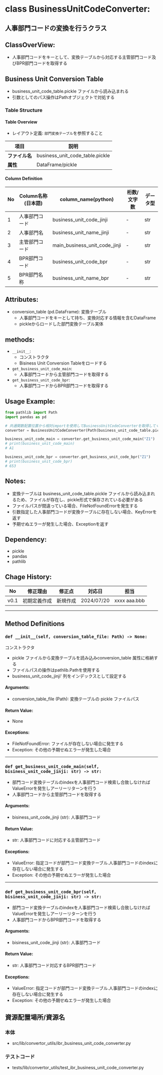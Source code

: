# class BusinessUnitCodeConverter:

## 人事部門コードの変換を行うクラス

## ClassOverView:
- 人事部門コードをキーとして、変換テーブルから対応する主管部門コード及びBPR部門コードを取得する

## Business Unit Conversion Table 
- business_unit_code_table.pickle ファイルから読み込まれる
- 引数としてのパス操作はPathオブジェクトで対処する

### Table Structure

#### Table Overview
- レイアウト定義: `部門変換テーブル`を参照すること

| 項目 | 説明 |
|------|------|
| **ファイル名** | business_unit_code_table.pickle |
| **属性** | DataFrame/pickle |

#### Column Definition 

| No | Column名称(日本語) | column_name(python) | 桁数/文字数 | データ型 |
|----|--------------------|---------------------|-------------|----------|
| 1  | 人事部門コード | business_unit_code_jinji | - | str |
| 2  | 人事部門名 | business_unit_name_jinji | - | str |
| 3  | 主管部門コード | main_business_unit_code_jinji | - | str |
| 4  | BPR部門コード | business_unit_code_bpr | - | str |
| 5  | BPR部門名称 | business_unit_name_bpr | - | str |


## Attributes:
- conversion_table (pd.DataFrame): 変換テーブル
  - 人事部門コードをキーとして持ち、変換対応する情報を含むDataFrame
  - pickleからロードした部門変換テーブル実体

## methods:
- `__init__`:
  - コンストラクタ
  - Bisiness Unit Conversion Tableをロードする
- `get_business_unit_code_main`: 
  - 人事部門コードから主管部門コードを取得する
- `get_business_unit_code_bpr`: 
  - 人事部門コードからBPR部門コードを取得する

## Usage Example:
```python
from pathlib import Path
import pandas as pd

# 共通関数配置位置から相対importを使用してBusinessUnitCodeConverterを取得してください
converter = BusinessUnitCodeConverter(Path(business_unit_code_table.pickle))

business_unit_code_main = converter.get_business_unit_code_main("Z1")
# print(business_unit_code_main)
# A1

business_unit_code_bpr = converter.get_business_unit_code_bpr("Z1")
# print(business_unit_code_bpr)
# 653 
```

## Notes:
- 変換テーブルは business_unit_code_table.pickle ファイルから読み込まれるため、ファイルが存在し、pickle形式で保存されている必要がある
- ファイルパスが間違っている場合、FileNotFoundErrorを発生する
- 引数指定した人事部門コードが変換テーブルに存在しない場合、KeyErrorを返す
- 予期せぬエラーが発生した場合、Exceptionを返す

## Dependency:
- pickle
- pandas
- pathlib

## Chage History:
| No | 修正理由 | 修正点 | 対応日 | 担当 |
|----|----------|--------|--------|------|
| v0.1 | 初期定義作成 | 新規作成 | 2024/07/20 | xxxx aaa.bbb |

---

## Method Definitions

### `def __init__(self, conversion_table_file: Path) -> None:`
コンストラクタ
- pickle ファイルから変換テーブルを読み込みconversion_table 属性に格納する
- ファイルパスの操作はpathlib.Pathを使用する
- business_unit_code_jinji' 列をインデックスとして設定する

#### Arguments:
- conversion_table_file (Path): 変換テーブルの pickle ファイルパス

#### Return Value:
- None

#### Exceptions:
- FileNotFoundError: ファイルが存在しない場合に発生する
- Exception: その他の予期せぬエラーが発生した場合

---

### `def get_business_unit_code_main(self, bisiness_unit_code_jinji: str) -> str:`
- 部門コード変換テーブルのindexを人事部門コード検索し合致しなければValueErrorを発生しアーリーリターンを行う
- 人事部門コードから主管部門コードを取得する

#### Arguments:
- bisiness_unit_code_jinji (str): 人事部門コード

#### Return Value:
- str: 人事部門コードに対応する主管部門コード

#### Exceptions:
- ValueError: 指定コードが部門コード変換テーブル.人事部門コードのindexに存在しない場合に発生する
- Exception: その他の予期せぬエラーが発生した場合
---

### `def get_business_unit_code_bpr(self, bisiness_unit_code_jinji: str) -> str:`
- 部門コード変換テーブルのindexを人事部門コード検索し合致しなければValueErrorを発生しアーリーリターンを行う
- 人事部門コードからBPR部門コードを取得する

#### Arguments:
- bisiness_unit_code_jinji (str): 人事部門コード

#### Return Value:
- str: 人事部門コード対応するBPR部門コード

#### Exceptions:
- ValueError: 指定コードが部門コード変換テーブル.人事部門コードのindexに存在しない場合に発生する
- Exception: その他の予期せぬエラーが発生した場合


## 資源配置場所/資源名
### 本体
- src/lib/convertor_utils/ibr_business_unit_code_converter.py
### テストコード
- tests/lib/convertor_utils/test_ibr_business_unit_code_converter.py